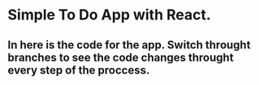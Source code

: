 # Simple To Do App with React. 

## In here is the code for the app. Switch throught branches to see the code changes throught every step of the proccess.
